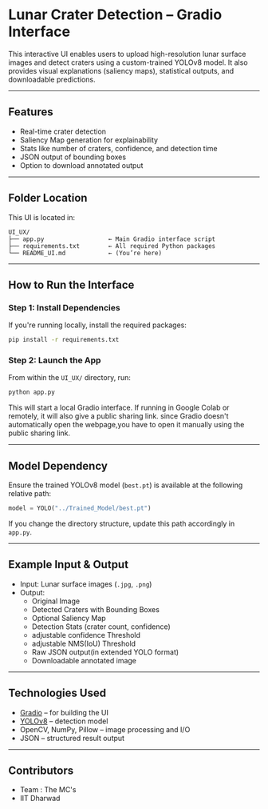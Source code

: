 
#  Lunar Crater Detection – Gradio Interface

This interactive UI enables users to upload high-resolution lunar surface images and detect craters using a custom-trained YOLOv8 model. It also provides visual explanations (saliency maps), statistical outputs, and downloadable predictions.

---

##  Features

- Real-time crater detection
- Saliency Map generation for explainability
- Stats like number of craters, confidence, and detection time
- JSON output of bounding boxes
- Option to download annotated output

---

## Folder Location

This UI is located in:

```
UI_UX/
├── app.py                  ← Main Gradio interface script
├── requirements.txt        ← All required Python packages
└── README_UI.md            ← (You’re here)
```

---

##  How to Run the Interface

### Step 1: Install Dependencies

If you're running locally, install the required packages:

```bash
pip install -r requirements.txt
```

### Step 2: Launch the App

From within the `UI_UX/` directory, run:

```bash
python app.py
```

This will start a local Gradio interface. If running in Google Colab or remotely, it will also give a public sharing link.
since Gradio doesn't automatically open the webpage,you have to open it manually using the public sharing link.

---

## Model Dependency

Ensure the trained YOLOv8 model (`best.pt`) is available at the following relative path:

```python
model = YOLO("../Trained_Model/best.pt")
```

If you change the directory structure, update this path accordingly in `app.py`.

---

## Example Input & Output

- Input: Lunar surface images (`.jpg`, `.png`)
- Output:
  - Original Image
  - Detected Craters with Bounding Boxes
  - Optional Saliency Map
  - Detection Stats (crater count, confidence)
  - adjustable confidence Threshold
  - adjustable NMS(IoU) Threshold
  - Raw JSON output(in extended YOLO format)
  - Downloadable annotated image

---

## Technologies Used

- [Gradio](https://gradio.app/) – for building the UI
- [YOLOv8](https://github.com/ultralytics/ultralytics) – detection model
- OpenCV, NumPy, Pillow – image processing and I/O
- JSON – structured result output

---

## Contributors

- Team : The MC's 
- IIT Dharwad
